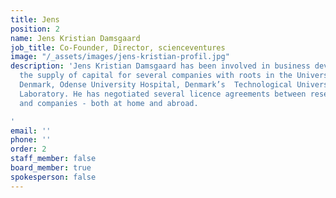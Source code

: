 ```yaml
---
title: Jens
position: 2
name: Jens Kristian Damsgaard
job_title: Co-Founder, Director, scienceventures
image: "/_assets/images/jens-kristian-profil.jpg"
description: 'Jens Kristian Damsgaard has been involved in business development and
  the supply of capital for several companies with roots in the University of Southern
  Denmark, Odense University Hospital, Denmark’s  Technological University, Risø National
  Laboratory. He has negotiated several licence agreements between research institutions
  and companies - both at home and abroad.

'
email: ''
phone: ''
order: 2
staff_member: false
board_member: true
spokesperson: false
---
```


